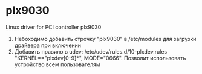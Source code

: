 # plx9030

Linux driver for PCI controller plx9030

1. Небоходимо добавить строчку "plx9030" в /etc/modules для загрузки драйвера при включении
2. Добавить правило в udev: /etc/udev/rules.d/10-plxdev.rules "KERNEL=="plxdev[0-9]*", MODE="0666". Позволит использовать устройство всем пользователям
